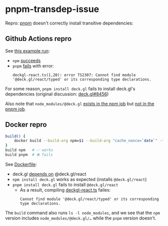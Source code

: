 # pnpm-transdep-issue
Repro: [pnpm] doesn't correctly install transitive dependencies:

## Github Actions repro
See [this example run][GHA]:
- `npm` [succeeds][GHA npm]
- `pnpm` [fails][GHA pnpm] with error:
  ```
  deckgl-react.ts(1,20): error TS2307: Cannot find module '@deck.gl/react/typed' or its corresponding type declarations.
  ```

For some reason, `pnpm install deck.gl` fails to install deck.gl's dependencies (original discussion: [deck.gl#8456])

Also note that `node_modules/@deck.gl` [exists in the npm job][npm ls] but [not in the pnpm job][pnpm ls].

## Docker repro
```bash
build() {
    docker build --build-arg npm=$1 --build-arg "cache_nonce=`date`" -t pnpm-transdep-issue --progress=plain .
}
build npm   # ✅ works
build pnpm  # ❌ fails
```

See [Dockerfile](Dockerfile):
- deck.gl [depends on][deck.gl dep] @deck.gl/react
- `npm install deck.gl` works as expected (installs `@deck.gl/react`)
- `pnpm install deck.gl` fails to install `@deck.gl/react`
  - As a result, compiling [deckgl-react.ts](deckgl-react.ts) failes:
    ```
    Cannot find module '@deck.gl/react/typed' or its corresponding type declarations.
    ```

The `build` command also runs `ls -l node_modules`, and we see that the `npm` version includes `node_modules/@deck.gl/…` while the `pnpm` version doesn't.

[pnpm]: https://pnpm.js.org/
[deck.gl dep]: https://unpkg.com/browse/deck.gl@8.9.34/package.json
[GHA]: https://github.com/ryan-williams/pnpm-transdep-issue/actions/runs/7706107756
[GHA npm]: https://github.com/ryan-williams/pnpm-transdep-issue/actions/runs/7706107756/job/21001128615
[GHA pnpm]: https://github.com/ryan-williams/pnpm-transdep-issue/actions/runs/7706107756/job/21001128781#step:9:5
[deck.gl#8456]: https://github.com/visgl/deck.gl/issues/8456
[npm ls]: https://github.com/ryan-williams/pnpm-transdep-issue/actions/runs/7706107756/job/21001128615#step:6:7
[pnpm ls]: https://github.com/ryan-williams/pnpm-transdep-issue/actions/runs/7706107756/job/21001128781#step:6:6

